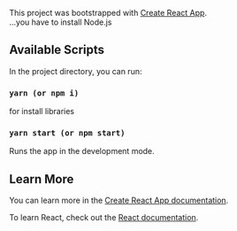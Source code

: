 This project was bootstrapped with [Create React App](https://github.com/facebook/create-react-app). <br />
...you have to install Node.js

## Available Scripts

In the project directory, you can run:

### `yarn (or npm i)`

for install libraries

### `yarn start (or npm start)`

Runs the app in the development mode.<br />

## Learn More

You can learn more in the [Create React App documentation](https://facebook.github.io/create-react-app/docs/getting-started).

To learn React, check out the [React documentation](https://reactjs.org/).
